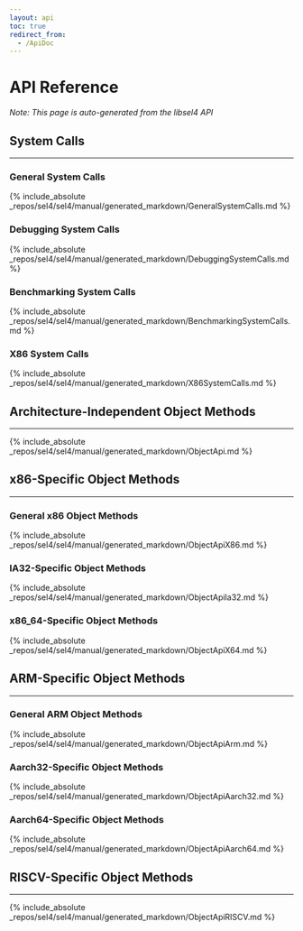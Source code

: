 ```yaml
---
layout: api
toc: true
redirect_from:
  - /ApiDoc
---
```


# API Reference
_Note: This page is auto-generated from the libsel4 API_

## System Calls
------

### General System Calls
{% include_absolute _repos/sel4/sel4/manual/generated_markdown/GeneralSystemCalls.md %}

### Debugging System Calls
{% include_absolute _repos/sel4/sel4/manual/generated_markdown/DebuggingSystemCalls.md %}

### Benchmarking System Calls
{% include_absolute _repos/sel4/sel4/manual/generated_markdown/BenchmarkingSystemCalls.md %}

### X86 System Calls
{% include_absolute _repos/sel4/sel4/manual/generated_markdown/X86SystemCalls.md %}

## Architecture-Independent Object Methods
------
{% include_absolute _repos/sel4/sel4/manual/generated_markdown/ObjectApi.md %}

## x86-Specific Object Methods
------

### General x86 Object Methods
{% include_absolute _repos/sel4/sel4/manual/generated_markdown/ObjectApiX86.md %}

### IA32-Specific Object Methods
{% include_absolute _repos/sel4/sel4/manual/generated_markdown/ObjectApiIa32.md %}

### x86_64-Specific Object Methods
{% include_absolute _repos/sel4/sel4/manual/generated_markdown/ObjectApiX64.md %}

## ARM-Specific Object Methods
------

### General ARM Object Methods
{% include_absolute _repos/sel4/sel4/manual/generated_markdown/ObjectApiArm.md %}

### Aarch32-Specific Object Methods
{% include_absolute _repos/sel4/sel4/manual/generated_markdown/ObjectApiAarch32.md %}

### Aarch64-Specific Object Methods
{% include_absolute _repos/sel4/sel4/manual/generated_markdown/ObjectApiAarch64.md %}

## RISCV-Specific Object Methods
------

{% include_absolute _repos/sel4/sel4/manual/generated_markdown/ObjectApiRISCV.md %}
